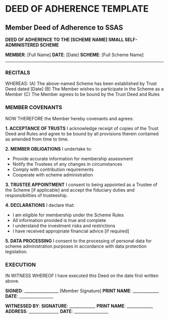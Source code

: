# DEED OF ADHERENCE TEMPLATE

## Member Deed of Adherence to SSAS

**DEED OF ADHERENCE**
**TO THE [SCHEME NAME] SMALL SELF-ADMINISTERED SCHEME**

**MEMBER**: [Full Name]
**DATE**: [Date]
**SCHEME**: [Full Scheme Name]

---

### RECITALS
WHEREAS:
(A) The above-named Scheme has been established by Trust Deed dated [Date]
(B) The Member wishes to participate in the Scheme as a Member
(C) The Member agrees to be bound by the Trust Deed and Rules

### MEMBER COVENANTS
NOW THEREFORE the Member hereby covenants and agrees:

**1. ACCEPTANCE OF TRUSTS**
I acknowledge receipt of copies of the Trust Deed and Rules and agree to be bound by all provisions therein contained as amended from time to time.

**2. MEMBER OBLIGATIONS**
I undertake to:
- Provide accurate information for membership assessment
- Notify the Trustees of any changes in circumstances
- Comply with contribution requirements
- Cooperate with scheme administration

**3. TRUSTEE APPOINTMENT**
I consent to being appointed as a Trustee of the Scheme [if applicable] and accept the fiduciary duties and responsibilities of trusteeship.

**4. DECLARATIONS**
I declare that:
- I am eligible for membership under the Scheme Rules
- All information provided is true and complete
- I understand the investment risks and restrictions
- I have received appropriate financial advice [if required]

**5. DATA PROCESSING**
I consent to the processing of personal data for scheme administration purposes in accordance with data protection legislation.

### EXECUTION
IN WITNESS WHEREOF I have executed this Deed on the date first written above.

**SIGNED**: _________________ [Member Signature]
**PRINT NAME**: _____________
**DATE**: _________________

**WITNESSED BY**:
**SIGNATURE**: _____________
**PRINT NAME**: _____________
**ADDRESS**: _______________
**DATE**: _________________ 